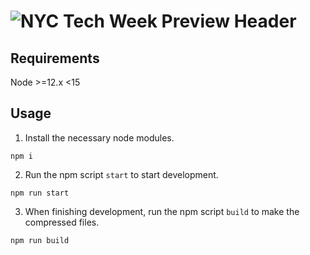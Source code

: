 # ![NYC Tech Week Preview Header](https://github.com/tjcages/nyc-tw/blob/master/src/img/common/preview.gif)

## Requirements

Node >=12.x <15

## Usage

1. Install the necessary node modules.

```
npm i
```

2. Run the npm script `start` to start development.

```
npm run start
```

3. When finishing development, run the npm script `build` to make the compressed files.

```
npm run build
```
